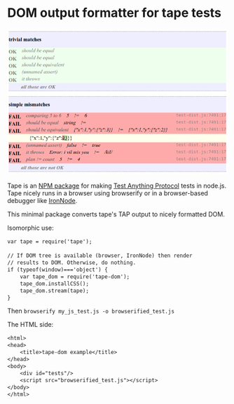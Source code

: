 # DOM output formatter for tape tests

![UI](tape-dom.png)

Tape is an [NPM package](https://www.npmjs.com/package/tape) for
making [Test Anything Protocol](https://testanything.org/) tests in node.js.
Tape nicely runs in a browser using browserify or in a browser-based
debugger like [IronNode](https://github.com/s-a/iron-node).

This minimal package converts tape's TAP output to nicely formatted
DOM.

Isomorphic use:

    var tape = require('tape');

    // If DOM tree is available (browser, IronNode) then render
    // results to DOM. Otherwise, do nothing.
    if (typeof(window)==='object') {
        var tape_dom = require('tape-dom');
        tape_dom.installCSS();
        tape_dom.stream(tape);
    }

Then `browserify my_js_test.js -o browserified_test.js`

The HTML side:

    <html>
    <head>
        <title>tape-dom example</title>
    </head>
    <body>
        <div id="tests"/>
        <script src="browserified_test.js"></script>
    </body>
    </html>
